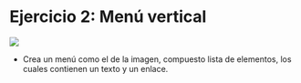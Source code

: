 # Ejercicio 2: Menú vertical

![](img/Imagen.png)

- Crea un menú como el de la imagen, compuesto lista de elementos, los cuales contienen un texto y un enlace.